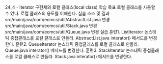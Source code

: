 24_4 - Iterator 구현체와 로컬 클래스(local class)
학습 목표
로컬 클래스를 사용할 수 있다.
로컬 클래스의 용도를 이해한다.
실습 소스 및 결과
src/main/java/com/eomcs/util/AbstractList.java 변경
src/main/java/com/eomcs/util/Stack.java 변경
src/main/java/com/eomcs/util/Queue.java 변경
실습
훈련1. ListIterator 논스태틱 중첩클래스를 로컬 클래스로 만들라.
AbstractList.java
interator() 메서드를 변경한다.
훈련2. QueueIterator 논스태틱 중첩클래스를 로컬 클래스로 만들라.
Queue.java
interator() 메서드를 변경한다.
훈련3. StackIterator 논스태틱 중첩클래스를 로컬 클래스로 만들라.
Stack.java
interator() 메서드를 변경한다.